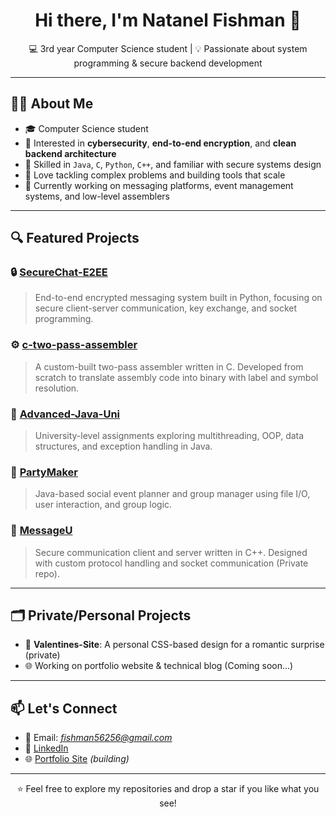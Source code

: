<h1 align="center">Hi there, I'm Natanel Fishman 👋</h1>

<p align="center">
  💻 3rd year Computer Science student | 💡 Passionate about system programming & secure backend development
</p>

---

## 👨‍💻 About Me

- 🎓 Computer Science student
- 🔐 Interested in **cybersecurity**, **end-to-end encryption**, and **clean backend architecture**  
- 🔧 Skilled in `Java`, `C`, `Python`, `C++`, and familiar with secure systems design  
- 🤖 Love tackling complex problems and building tools that scale  
- 🌱 Currently working on messaging platforms, event management systems, and low-level assemblers

---

## 🔍 Featured Projects

### 🔒 [SecureChat-E2EE](https://github.com/Natifishman/SecureChat-E2EE)
> End-to-end encrypted messaging system built in Python, focusing on secure client-server communication, key exchange, and socket programming.

### ⚙️ [c-two-pass-assembler](https://github.com/Natifishman/c-two-pass-assembler)
> A custom-built two-pass assembler written in C. Developed from scratch to translate assembly code into binary with label and symbol resolution.

### 🧠 [Advanced-Java-Uni](https://github.com/Natifishman/Advanced-Java-Uni)
> University-level assignments exploring multithreading, OOP, data structures, and exception handling in Java.

### 🎉 [PartyMaker](https://github.com/Natifishman/PartyMaker)
> Java-based social event planner and group manager using file I/O, user interaction, and group logic.

### 💬 [MessageU](Private)
> Secure communication client and server written in C++. Designed with custom protocol handling and socket communication (Private repo).

---

## 🗂️ Private/Personal Projects

- 💌 **Valentines-Site**: A personal CSS-based design for a romantic surprise (private)
- 🌐 Working on portfolio website & technical blog (Coming soon...)

---

## 📫 Let's Connect

- 📧 Email: *fishman56256@gmail.com*
- 💼 [LinkedIn](https://www.linkedin.com/in/natanelf/)
- 🌐 [Portfolio Site](https://github.com/Natifishman/Natifishman) _(building)_

---

<p align="center">⭐️ Feel free to explore my repositories and drop a star if you like what you see!</p>
